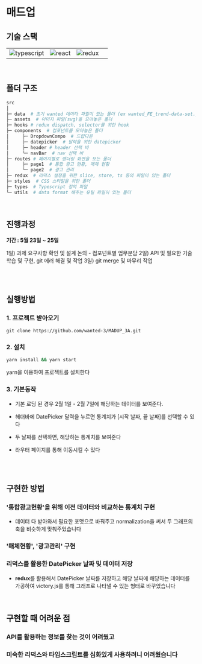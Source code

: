 # 매드업

## 기술 스택

|                                                                                                                                            |                                                                                                                          |                                                                                                                                 |     |
| :----------------------------------------------------------------------------------------------------------------------------------------: | :----------------------------------------------------------------------------------------------------------------------: | :-----------------------------------------------------------------------------------------------------------------------------: | :-: |
| <img src="https://img.shields.io/badge/typescript-3178C6.svg?style=for-the-badge&logo=typescript&logoColor=white%22%3E" alt="typescript"/> | <img src="https://img.shields.io/badge/React-61DAFB?style=for-the-badge&logo=react&logoColor=black%22/%3E" alt="react"/> | <img src="https://img.shields.io/badge/redux-%23593d88.svg?style=for-the-badge&logo=redux&logoColor=white%22/%3E" alt="redux"/> |

<br/>

## 폴더 구조

```sh
src
│
├─ data  # 초기 wanted 데이타 파일이 있는 폴더 (ex wanted_FE_trend-data-set.json)
├─ assets  # 이미지 파일(svg)을 모아놓은 폴더
├─ hooks # redux dispatch, selector를 위한 hook
├─ components  # 컴포넌트를 모아놓은 폴더
│     ├─ DropdownCompo  # 드랍다운
│     ├─ datepicker  # 달력을 위한 datepicker
│     ├─ header # header 선택 바
│     └─ navBar  # nav 선택 바
├─ routes # 페이지별로 렌더링 화면을 보는 폴더
│     ├─ page1  # 통합 광고 현황, 매체 현황
│     └─ page2  # 광고 관리
├─ redux  # 리덕스 설정을 위한 slice, store, ts 등의 파일이 있는 폴더
├─ styles  # CSS 스타일을 위한 폴더
├─ types  # Typescript 정의 파일
└─ utils  # data format 해주는 유틸 파일이 있는 폴더

```

<br/>

## 진행과정

**기간 : 5월 23일 ~ 25일**

1일) 과제 요구사항 확인 및 설계 논의 - 컴포넌트별 업무분담
2일) API 및 필요한 기술 학습 및 구현, git 에러 해결 및 작업
3일) git merge 및 마무리 작업

<br/><br/>

## 실행방법

### 1. 프로젝트 받아오기

```
git clone https://github.com/wanted-3/MADUP_3A.git
```

### 2. 설치

```sh
yarn install && yarn start
```

yarn을 이용하여 프로젝트를 설치한다

### 3. 기본동작

- 기본 로딩 된 경우 2월 1일 - 2월 7일에 해당하는 데이터를 보여준다.
- 헤더바에 DatePicker 달력을 누르면 통계치가 [시작 날짜, 끝 날짜]를 선택할 수 있다
- 두 날짜를 선택하면, 해당하는 통계치를 보여준다
- 라우터 페이지를 통해 이동시킬 수 있다

  <br/><br/>

## 구현한 방법

### '통합광고현황'을 위해 이전 데이터와 비교하는 통계치 구현

- 데이터 다 받아와서 필요한 포맷으로 바꿔주고 normalization을 써서 두 그래프의 축을 비슷하게 맞춰주었습니다

### '매체현황', '광고관리' 구현

### 리덕스를 활용한 DatePicker 날짜 및 데이터 저장

- **redux**를 활용해서 DatePicker 날짜를 저장하고 해당 날짜에 해당하는 데이터를 가공하여 victory.js를 통해 그래프로 나타낼 수 있는 형태로 바꾸었습니다

<br/>

## 구현할 때 어려운 점

### API를 활용하는 정보를 찾는 것이 어려웠고

### 미숙한 리덕스와 타입스크립트를 심화있게 사용하려니 어려웠습니다
